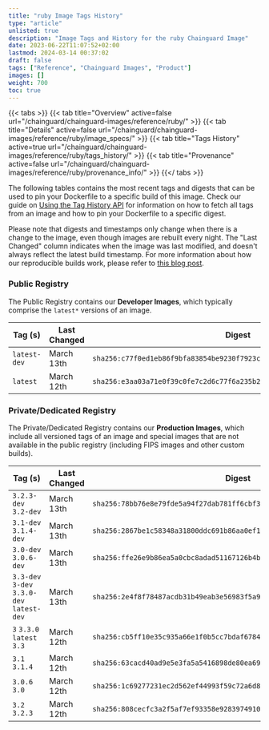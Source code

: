 ```yaml
---
title: "ruby Image Tags History"
type: "article"
unlisted: true
description: "Image Tags and History for the ruby Chainguard Image"
date: 2023-06-22T11:07:52+02:00
lastmod: 2024-03-14 00:37:02
draft: false
tags: ["Reference", "Chainguard Images", "Product"]
images: []
weight: 700
toc: true
---
```


{{< tabs >}}
{{< tab title="Overview" active=false url="/chainguard/chainguard-images/reference/ruby/" >}}
{{< tab title="Details" active=false url="/chainguard/chainguard-images/reference/ruby/image_specs/" >}}
{{< tab title="Tags History" active=true url="/chainguard/chainguard-images/reference/ruby/tags_history/" >}}
{{< tab title="Provenance" active=false url="/chainguard/chainguard-images/reference/ruby/provenance_info/" >}}
{{</ tabs >}}

The following tables contains the most recent tags and digests that can be used to pin your Dockerfile to a specific build of this image. Check our guide on [Using the Tag History API](/chainguard/chainguard-images/using-the-tag-history-api/) for information on how to fetch all tags from an image and how to pin your Dockerfile to a specific digest.

Please note that digests and timestamps only change when there is a change to the image, even though images are rebuilt every night. The "Last Changed" column indicates when the image was last modified, and doesn't always reflect the latest build timestamp. For more information about how our reproducible builds work, please refer to [this blog post](https://www.chainguard.dev/unchained/reproducing-chainguards-reproducible-image-builds).

### Public Registry
The Public Registry contains our **Developer Images**, which typically comprise the `latest*` versions of an image.

| Tag (s)       | Last Changed | Digest                                                                    |
|---------------|--------------|---------------------------------------------------------------------------|
|  `latest-dev` | March 13th   | `sha256:c77f0ed1eb86f9bfa83854be9230f7923c370565234499abe816ca261e2e953c` |
|  `latest`     | March 12th   | `sha256:e3aa03a71e0f39c0fe7c2d6c77f6a235b29fb3ab25ebf36cea7e40c9b886806b` |


### Private/Dedicated Registry
The Private/Dedicated Registry contains our **Production Images**, which include all versioned tags of an image and special images that are not available in the public registry (including FIPS images and other custom builds).

| Tag (s)                                     | Last Changed | Digest                                                                    |
|---------------------------------------------|--------------|---------------------------------------------------------------------------|
|  `3.2.3-dev` `3.2-dev`                      | March 13th   | `sha256:78bb76e8e79fde5a94f27dab781ff6cbf38b8e1f130cc75f9da47d0ace769ba5` |
|  `3.1-dev` `3.1.4-dev`                      | March 13th   | `sha256:2867be1c58348a31800ddc691b86aa0ef1aafa64208989d33018762e60641d57` |
|  `3.0-dev` `3.0.6-dev`                      | March 13th   | `sha256:ffe26e9b86ea5a0cbc8adad51167126b4bb85f3a013cb8ecf33bca0eac1be0c9` |
|  `3.3-dev` `3-dev` `3.3.0-dev` `latest-dev` | March 13th   | `sha256:2e4f8f78487acdb31b49eab3e56983f5a92cc611b956185ad98001c849af64c3` |
|  `3` `3.3.0` `latest` `3.3`                 | March 12th   | `sha256:cb5ff10e35c935a66e1f0b5cc7bdaf67844873694b56a48fd2fe67c4e6cb9619` |
|  `3.1` `3.1.4`                              | March 12th   | `sha256:63cacd40ad9e5e3fa5a5416898de80ea696f623170ac4c1cbc52281b3c202655` |
|  `3.0.6` `3.0`                              | March 12th   | `sha256:1c69277231ec2d562ef44993f59c72a6d8749ee1e67774023e0322e24c9816c1` |
|  `3.2` `3.2.3`                              | March 12th   | `sha256:808cecfc3a2f5af7ef93358e928397491051e08284f7ce8457575ec2fc0693f8` |


